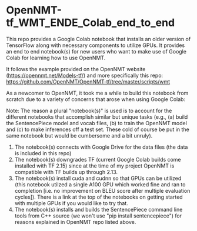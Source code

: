 # OpenNMT-tf_WMT_ENDE_Colab_end_to_end
This repo provides a Google Colab notebook that installs an older version of TensorFlow along with necessary components to utilize GPUs.  It provides an end to end notebook(s) for new users who want to make use of Google Colab for learning how to use OpenNMT.

It follows the example provided on the OpenNMT website (https://opennmt.net/Models-tf/) and more specifically this repo: https://github.com/OpenNMT/OpenNMT-tf/tree/master/scripts/wmt

As a newcomer to OpenNMT, it took me a while to build this notebook from scratch due to a variety of concerns that arose when using Google Colab:  

Note: The reason a plural "notebook(s)" is used is to account for the different notebooks that accomplish similar but unique tasks (e.g., (a) build the SentencePiece model and vocab files, (b) to train the OpenNMT model and (c) to make inferences off a test set.  These cold of course be put in the same notebook but would be cumbersome and a bit unruly).

1) The notebook(s) connects with Google Drive for the data files (the data is included in this repo)
2) The notebook(s) downgrades TF (current Google Colab builds come installed with TF 2.15) since at the time of my project OpenNMT is compatible with TF builds up through 2.13.
3) The notebook(s) install cuda and cudnn so that GPUs can be utilized (this notebook utilzed a single A100 GPU which worked fine and ran to completion [i.e. no improvement on BLEU score after multiple evaluation cycles]).  There is a link at the top of the notebooks on getting started with multiple GPUs if you would like to try that.
4) The notebook(s) installs and builds the SentencePiece command line tools from C++ source (we won't use "pip install sentencepiece") for reasons explained in OpenNMT repo listed above.

